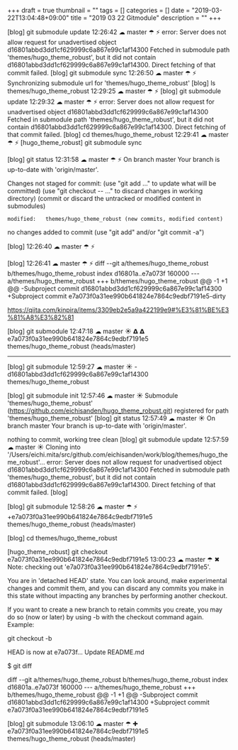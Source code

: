 +++
draft = true
thumbnail = ""
tags = []
categories = []
date = "2019-03-22T13:04:48+09:00"
title = "2019 03 22 Gitmodule"
description = ""
+++



[blog] git submodule update                                                                                                             12:26:42  ☁  master ☂ ⚡
error: Server does not allow request for unadvertised object d16801abbd3dd1cf629999c6a867e99c1af14300
Fetched in submodule path 'themes/hugo_theme_robust', but it did not contain d16801abbd3dd1cf629999c6a867e99c1af14300. Direct fetching of that commit failed.
[blog] git submodule sync                                                                                                               12:26:50  ☁  master ☂ ⚡
Synchronizing submodule url for 'themes/hugo_theme_robust'
[blog] ls themes/hugo_theme_robust                                                                                                      12:29:25  ☁  master ☂ ⚡
[blog] git submodule update                                                                                                             12:29:32  ☁  master ☂ ⚡
error: Server does not allow request for unadvertised object d16801abbd3dd1cf629999c6a867e99c1af14300
Fetched in submodule path 'themes/hugo_theme_robust', but it did not contain d16801abbd3dd1cf629999c6a867e99c1af14300. Direct fetching of that commit failed.
[blog]  cd themes/hugo_theme_robust                                                                                                     12:29:41  ☁  master ☂ ⚡
[hugo_theme_robust] git submodule sync

[blog] git status                                                                                                                       12:31:58  ☁  master ☂ ⚡
On branch master
Your branch is up-to-date with 'origin/master'.

Changes not staged for commit:
  (use "git add <file>..." to update what will be committed)
  (use "git checkout -- <file>..." to discard changes in working directory)
  (commit or discard the untracked or modified content in submodules)

	modified:   themes/hugo_theme_robust (new commits, modified content)

no changes added to commit (use "git add" and/or "git commit -a")



[blog]                                                                                                                                  12:26:40  ☁  master ☂ ⚡

[blog]                                                                                                                                  12:26:41  ☁  master ☂ ⚡
diff --git a/themes/hugo_theme_robust b/themes/hugo_theme_robust
index d16801a..e7a073f 160000
--- a/themes/hugo_theme_robust
+++ b/themes/hugo_theme_robust
@@ -1 +1 @@
-Subproject commit d16801abbd3dd1cf629999c6a867e99c1af14300
+Subproject commit e7a073f0a31ee990b641824e7864c9edbf7191e5-dirty



https://qiita.com/kinpira/items/3309eb2e5a9a422199e9#%E3%81%BE%E3%81%A8%E3%82%81


[blog] git submodule                                                                                                                   12:47:18  ☁  master ☀ 𝝙 𝝙
 e7a073f0a31ee990b641824e7864c9edbf7191e5 themes/hugo_theme_robust (heads/master)


---------------------------------

[blog] git submodule                                                                                                                       12:59:27  ☁  master ☀
-d16801abbd3dd1cf629999c6a867e99c1af14300 themes/hugo_theme_robust

 [blog] git submodule init                                                                                                                  12:57:46  ☁  master ☀
Submodule 'themes/hugo_theme_robust' (https://github.com/eichisanden/hugo_theme_robust.git) registered for path 'themes/hugo_theme_robust'
[blog] git status                                                                                                                          12:57:49  ☁  master ☀
On branch master
Your branch is up-to-date with 'origin/master'.

nothing to commit, working tree clean
[blog] git submodule update                                                                                                                12:57:59  ☁  master ☀
Cloning into '/Users/eichi.mita/src/github.com/eichisanden/work/blog/themes/hugo_theme_robust'...
error: Server does not allow request for unadvertised object d16801abbd3dd1cf629999c6a867e99c1af14300
Fetched in submodule path 'themes/hugo_theme_robust', but it did not contain d16801abbd3dd1cf629999c6a867e99c1af14300. Direct fetching of that commit failed.
[blog]



[blog] git submodule                                                                                                                    12:58:26  ☁  master ☂ ⚡
+e7a073f0a31ee990b641824e7864c9edbf7191e5 themes/hugo_theme_robust (heads/master)


[blog] cd themes/hugo_theme_robust

[hugo_theme_robust] git checkout e7a073f0a31ee990b641824e7864c9edbf7191e5                                                                13:00:23  ☁  master ☂ ✖
Note: checking out 'e7a073f0a31ee990b641824e7864c9edbf7191e5'.

You are in 'detached HEAD' state. You can look around, make experimental
changes and commit them, and you can discard any commits you make in this
state without impacting any branches by performing another checkout.

If you want to create a new branch to retain commits you create, you may
do so (now or later) by using -b with the checkout command again. Example:

  git checkout -b <new-branch-name>

HEAD is now at e7a073f... Update README.md

$ git diff

diff --git a/themes/hugo_theme_robust b/themes/hugo_theme_robust
index d16801a..e7a073f 160000
--- a/themes/hugo_theme_robust
+++ b/themes/hugo_theme_robust
@@ -1 +1 @@
-Subproject commit d16801abbd3dd1cf629999c6a867e99c1af14300
+Subproject commit e7a073f0a31ee990b641824e7864c9edbf7191e5



[blog] git submodule                                                                                                                     13:06:10  ☁  master ☂ ✚
 e7a073f0a31ee990b641824e7864c9edbf7191e5 themes/hugo_theme_robust (heads/master)

 